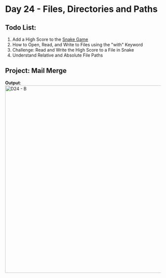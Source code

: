 # Day 24 - Files, Directories and Paths
## Todo List:
1. Add a High Score to the [Snake Game](</main/Day%2020%20-%2021>)
2. How to Open, Read, and Write to Files using the "with" Keyword
3. Challenge: Read and Write the High Score to a File in Snake
4. Understand Relative and Absolute File Paths

## Project: Mail Merge 
__Output__:<br>
<img width="1277" height="604" alt="D24 - B" src="https://github.com/user-attachments/assets/d19706c5-4533-43ff-a1af-6e0b45842b8d" />
